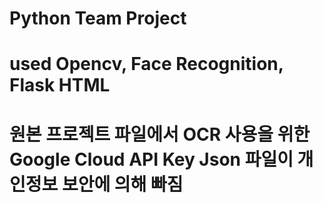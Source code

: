 # Python Team Project
# used Opencv, Face Recognition, Flask HTML
# 원본 프로젝트 파일에서 OCR 사용을 위한 Google Cloud API Key Json 파일이 개인정보 보안에 의해 빠짐 
